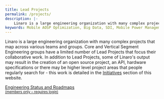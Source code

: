 ```yaml
---
title: Lead Projects
permalink: /projects/
description: |-
    Linaro is a large engineering organization with many complex projects that map across various teams and groups.
keywords: Mobile AOSP Optimization, Big Data, SDI, Mobile Power Management, Arm Kernel Collaboration, Open Source Arm Tools, Security, OpenDataPlane, ODP, specifications
---
```

Linaro is a large engineering organization with many complex projects that map across various teams and groups. Core and Vertical Segment Engineering groups have a limited number of Lead Projects that focus their collaborative work. In addition to Lead Projects, some of Linaro's output may result in the creation of an open source project, an API, hardware specifications or there may be higher level project areas that people regularly search for - this work is detailed in the [Initiatives](/engineering/initiatives/) section of this website.


<a class="btn btn-lead-projects" href="https://collaborate.linaro.org/display/EP/Project+Portals+Home">
<i class="glyphicon glyphicon-lock"></i>
Engineering Status and Roadmaps <br>
<small>(members only – requires login)</small>
</a>
